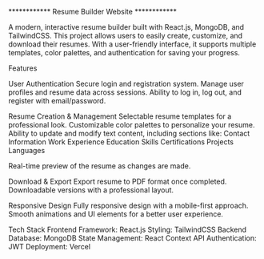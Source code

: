 ************ Resume Builder Website ************

A modern, interactive resume builder built with React.js, MongoDB, and TailwindCSS. This project allows users to easily create, customize, and download their resumes. With a user-friendly interface, it supports multiple templates, color palettes, and authentication for saving your progress.

Features

User Authentication
Secure login and registration system.
Manage user profiles and resume data across sessions.
Ability to log in, log out, and register with email/password.

Resume Creation & Management
Selectable resume templates for a professional look.
Customizable color palettes to personalize your resume.
Ability to update and modify text content, including sections like:
Contact Information
Work Experience
Education
Skills
Certifications
Projects
Languages

Real-time preview of the resume as changes are made.

Download & Export
Export resume to PDF format once completed.
Downloadable versions with a professional layout.

Responsive Design
Fully responsive design with a mobile-first approach.
Smooth animations and UI elements for a better user experience.

Tech Stack
Frontend Framework: React.js
Styling: TailwindCSS
Backend Database: MongoDB
State Management: React Context API
Authentication: JWT
Deployment: Vercel
